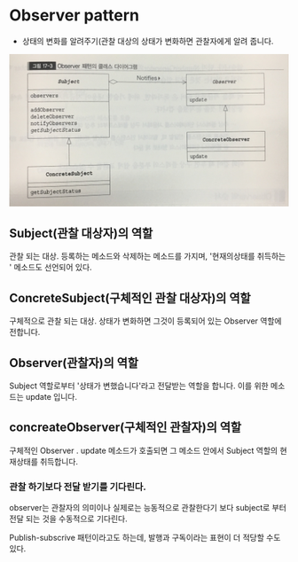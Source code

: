 
# Observer pattern
- 상태의 변화를 알려주기(관찰 대상의 상태가 변화하면 관찰자에게 알려 줍니다.


![observer 클래스다이어그램](./img/observer.jpg)


## Subject(관찰 대상자)의 역할
관찰 되는 대상. 등록하는 메소드와 삭제하는 메소드를 가지며, '현재의상태를 취득하는 ' 메소드도 선언되어 있다. 

## ConcreteSubject(구체적인 관찰 대상자)의 역할
구체적으로 관찰 되는 대상.
상태가 변화하면 그것이 등록되어 있는 Observer 역할에 전합니다.

## Observer(관찰자)의 역할
Subject 역할로부터 '상태가 변했습니다'라고 전달받는 역할을 합니다. 이를 위한 메소드는 update 입니다.

## concreateObserver(구체적인 관찰자)의 역할
구체적인 Observer . 
update 메소드가 호출되면 그 메소드 안에서 Subject 역할의 현재상태를 취득합니다.


### 관찰 하기보다 전달 받기를 기다린다.
observer는 관찰자의 의미이나 실제로는 능동적으로 관찰한다기 보다
subject로 부터 전달 되는 것을 수동적으로 기다린다.

Publish-subscrive 패턴이라고도 하는데, 발행과 구독이라는 표현이 더 적당할 수도 있다.

